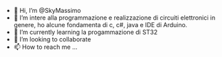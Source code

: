 - 👋 Hi, I’m @SkyMassimo
- 👀 I’m intere alla programmazione  e realizzazione di circuiti elettronici in genere, ho alcune fondamenta di c, c#, java e IDE di Arduino.
- 🌱 I’m currently learning la progammazione di ST32
- 💞️ I’m looking to collaborate
- 📫 How to reach me ...

<!---
SkyMassimo/SkyMassimo is a ✨ special ✨ repository because its `README.md` (this file) appears on your GitHub profile.
You can click the Preview link to take a look at your changes.
--->
